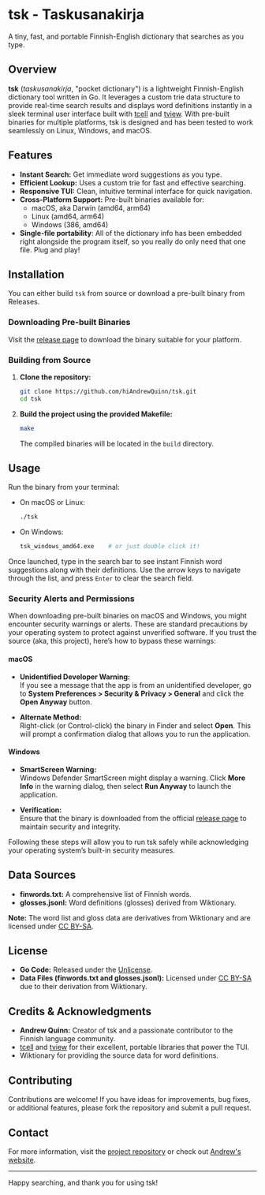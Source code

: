 # tsk - Taskusanakirja

A tiny, fast, and portable Finnish-English dictionary that searches as you type.

## Overview

**tsk** (*taskusanakirja*, "pocket dictionary") is a lightweight Finnish-English dictionary tool written in Go. It leverages a custom trie data structure to provide real-time search results and displays word definitions instantly in a sleek terminal user interface built with [tcell](https://github.com/gdamore/tcell) and [tview](https://github.com/rivo/tview). With pre-built binaries for multiple platforms, tsk is designed and has been tested to work seamlessly on Linux, Windows, and macOS.

## Features

- **Instant Search:** Get immediate word suggestions as you type.
- **Efficient Lookup:** Uses a custom trie for fast and effective searching.
- **Responsive TUI:** Clean, intuitive terminal interface for quick navigation.
- **Cross-Platform Support:** Pre-built binaries available for:
  - macOS, aka Darwin (amd64, arm64)
  - Linux (amd64, arm64)
  - Windows (386, amd64)
- **Single-file portability**: All of the dictionary info has been embedded right alongside the program itself, so you really do only need that one file. Plug and play!

## Installation

You can either build `tsk` from source or download a pre-built binary from Releases.

### Downloading Pre-built Binaries

Visit the [release page](https://github.com/hiAndrewQuinn/tsk/releases) to download the binary suitable for your platform.

### Building from Source

1. **Clone the repository:**
   ```bash
   git clone https://github.com/hiAndrewQuinn/tsk.git
   cd tsk
   ```

2. **Build the project using the provided Makefile:**
   ```bash
   make
   ```
   The compiled binaries will be located in the `build` directory.

## Usage

Run the binary from your terminal:

- On macOS or Linux:
  ```bash
  ./tsk
  ```
- On Windows:
  ```bash
  tsk_windows_amd64.exe    # or just double click it!
  ```

Once launched, type in the search bar to see instant Finnish word suggestions along with their definitions. Use the arrow keys to navigate through the list, and press `Enter` to clear the search field.

### Security Alerts and Permissions

When downloading pre-built binaries on macOS and Windows, you might encounter security warnings or alerts. These are standard precautions by your operating system to protect against unverified software. If you trust the source (aka, this project), here’s how to bypass these warnings:

#### macOS

- **Unidentified Developer Warning:**  
  If you see a message that the app is from an unidentified developer, go to **System Preferences > Security & Privacy > General** and click the **Open Anyway** button.
  
- **Alternate Method:**  
  Right-click (or Control-click) the binary in Finder and select **Open**. This will prompt a confirmation dialog that allows you to run the application.

#### Windows

- **SmartScreen Warning:**  
  Windows Defender SmartScreen might display a warning. Click **More Info** in the warning dialog, then select **Run Anyway** to launch the application.
  
- **Verification:**  
  Ensure that the binary is downloaded from the official [release page](https://github.com/hiAndrewQuinn/tsk/releases) to maintain security and integrity.

Following these steps will allow you to run tsk safely while acknowledging your operating system’s built-in security measures.

## Data Sources

- **finwords.txt:** A comprehensive list of Finnish words.
- **glosses.jsonl:** Word definitions (glosses) derived from Wiktionary.

**Note:** The word list and gloss data are derivatives from Wiktionary and are licensed under [CC BY-SA](https://creativecommons.org/licenses/by-sa/3.0/).

## License

- **Go Code:** Released under the [Unlicense](https://unlicense.org/).
- **Data Files (finwords.txt and glosses.jsonl):** Licensed under [CC BY-SA](https://creativecommons.org/licenses/by-sa/3.0/) due to their derivation from Wiktionary.

## Credits & Acknowledgments

- **Andrew Quinn:** Creator of tsk and a passionate contributor to the Finnish language community.
- [tcell](https://github.com/gdamore/tcell) and [tview](https://github.com/rivo/tview) for their excellent, portable libraries that power the TUI.
- Wiktionary for providing the source data for word definitions.

## Contributing

Contributions are welcome! If you have ideas for improvements, bug fixes, or additional features, please fork the repository and submit a pull request.

## Contact

For more information, visit the [project repository](https://github.com/hiAndrewQuinn/tsk) or check out [Andrew's website](https://andrew-quinn.me/).

---

Happy searching, and thank you for using tsk!
```
